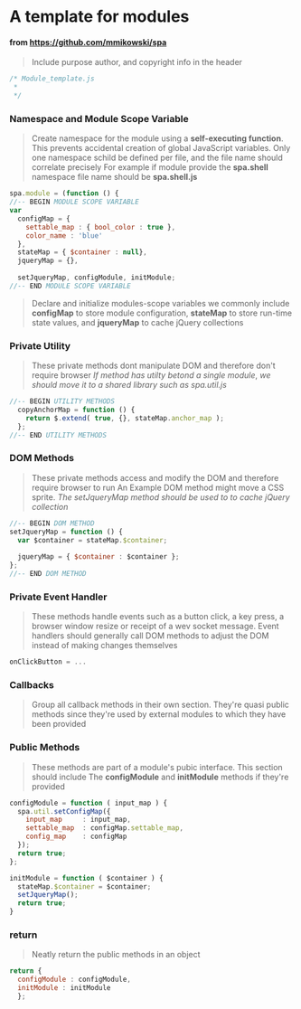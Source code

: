 A template for modules
======
#### from https://github.com/mmikowski/spa

> Include purpose author, and copyright info in the header
```Javascript
/* Module_template.js
 *
 */
```
### Namespace and Module Scope Variable
> Create namespace for the module using a **self-executing function**.
> This prevents accidental creation of global JavaScript variables.
> Only one namespace schild be defined per file, 
> and the file name should correlate precisely
> For example if module provide the **spa.shell** 
> namespace file name should be **spa.shell.js**
```Javascript
spa.module = (function () {
//-- BEGIN MODULE SCOPE VARIABLE 
var
  configMap = {
    settable_map : { bool_color : true },
    color_name : 'blue'
  },
  stateMap = { $container : null},
  jqueryMap = {},
  
  setJqueryMap, configModule, initModule;
//-- END MODULE SCOPE VARIABLE 
```
> Declare and initialize modules-scope variables
> we commonly include **configMap** to store module configuration,
> **stateMap** to store run-time state values, and 
> **jqueryMap** to cache jQuery collections

### Private Utility
> These private methods dont manipulate DOM and therefore don't require browser
> *If method has utilty betond a single module*,
> *we should move it to a shared library such as spa.util.js*
```JavaScript
//-- BEGIN UTILITY METHODS
  copyAnchorMap = function () {
    return $.extend( true, {}, stateMap.anchor_map );
  };
//-- END UTILITY METHODS
```
### DOM Methods
> These private methods access and modify the DOM and therefore
> require browser to run
> An Example DOM method might move a CSS sprite.
> *The setJqueryMap method should be used to to cache jQuery collection*

```JavaScript
//-- BEGIN DOM METHOD
setJqueryMap = function () {
  var $container = stateMap.$container;
  
  jqueryMap = { $container : $container };
};
//-- END DOM METHOD
```
### Private Event Handler
> These methods  handle events such as a button click, a key press, a browser window resize
> or receipt of a wev socket message. Event handlers should generally call 
> DOM methods to adjust the DOM instead of making changes themselves
```Javascript
onClickButton = ...
```

### Callbacks
> Group all callback methods in their own section. They're quasi public methods
> since they're used by external modules to which they have been provided

### Public Methods
> These methods are part of a module's pubic interface. This section should include
> The **configModule** and **initModule** methods if they're provided
```Javascript
configModule = function ( input_map ) {
  spa.util.setConfigMap({
    input_map     : input_map,
    settable_map  : configMap.settable_map,
    config_map    : configMap
  });
  return true;
};

initModule = function ( $container ) {
  stateMap.$container = $container;
  setJqueryMap();
  return true;
}
```

### return 
> Neatly return the public methods in an object
```Javascript
return {
  configModule : configModule,
  initModule : initModule
  };
```

